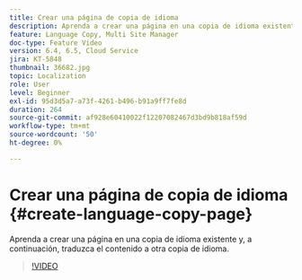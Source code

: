 ```yaml
---
title: Crear una página de copia de idioma
description: Aprenda a crear una página en una copia de idioma existente y, a continuación, traduzca el contenido a otra copia de idioma.
feature: Language Copy, Multi Site Manager
doc-type: Feature Video
version: 6.4, 6.5, Cloud Service
jira: KT-5848
thumbnail: 36682.jpg
topic: Localization
role: User
level: Beginner
exl-id: 95d3d5a7-a73f-4261-b496-b91a9ff7fe8d
duration: 264
source-git-commit: af928e60410022f12207082467d3bd9b818af59d
workflow-type: tm+mt
source-wordcount: '50'
ht-degree: 0%

---
```


# Crear una página de copia de idioma {#create-language-copy-page}

Aprenda a crear una página en una copia de idioma existente y, a continuación, traduzca el contenido a otra copia de idioma.

>[!VIDEO](https://video.tv.adobe.com/v/36682?quality=12&learn=on)
